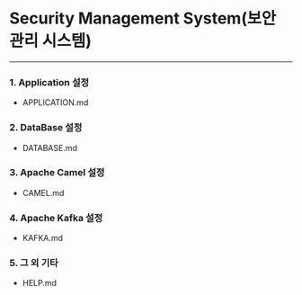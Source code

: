 # Security Management System(보안 관리 시스템)

---
### 1. Application 설정
- APPLICATION.md
### 2. DataBase 설정
- DATABASE.md
### 3. Apache Camel 설정
- CAMEL.md
### 4. Apache Kafka 설정
- KAFKA.md
### 5. 그 외 기타
- HELP.md